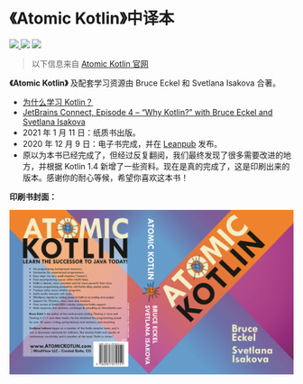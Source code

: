 # 《Atomic Kotlin》中译本

<p>
  <a href="https://www.github.com/vhuuyt/Atomic-Kotlin_zh/">
    <img src="https://img.shields.io/badge/Repo-Atomic--Kotlin__zh-black?style=flat&logo=github&color=white&link=https%3A%2F%2Fwww.github.com%2Fvhuuyt%2FAtomic-Kotlin_zh%2F
"/>
  </a>
  <a>
    <img src="https://img.shields.io/github/actions/workflow/status/vhuuyt/Atomic-Kotlin_zh/mdbook.yml?branch=master"/>
  </a>
  <a>
  	<img src="https://img.shields.io/badge/finished-96%2F96-green"/>
  </a>
</p>

> 以下信息来自 [Atomic Kotlin 官网](https://www.atomickotlin.com/)

**《Atomic Kotlin》** 及配套学习资源由 Bruce Eckel 和 Svetlana Isakova 合著。

- [为什么学习 Kotlin？](https://blog.jetbrains.com/kotlin/2021/04/why-learn-kotlin/)
- [JetBrains Connect, Episode 4 – “Why Kotlin?” with Bruce Eckel and Svetlana Isakova](https://www.youtube.com/watch?v=0V-qp-qpjzU)
- 2021 年 1 月 11 日：纸质书出版。
- 2020 年 12 月 9 日：电子书完成，并在 [Leanpub](https://leanpub.com/AtomicKotlin) 发布。
- 原以为本书已经完成了，但经过反复翻阅，我们最终发现了很多需要改进的地方，并根据 Kotlin 1.4 新增了一些资料。现在是真的完成了，这是印刷出来的版本。感谢你的耐心等候，希望你喜欢这本书！

**印刷书封面：**

![Atomic Kotlin Book Cover](./assets/BookCover.png)
